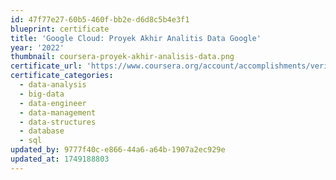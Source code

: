 ```yaml
---
id: 47f77e27-60b5-460f-bb2e-d6d8c5b4e3f1
blueprint: certificate
title: 'Google Cloud: Proyek Akhir Analitis Data Google'
year: '2022'
thumbnail: coursera-proyek-akhir-analisis-data.png
certificate_url: 'https://www.coursera.org/account/accomplishments/verify/9EHBAJKD6PV4'
certificate_categories:
  - data-analysis
  - big-data
  - data-engineer
  - data-management
  - data-structures
  - database
  - sql
updated_by: 9777f40c-e866-44a6-a64b-1907a2ec929e
updated_at: 1749188803
---
```

